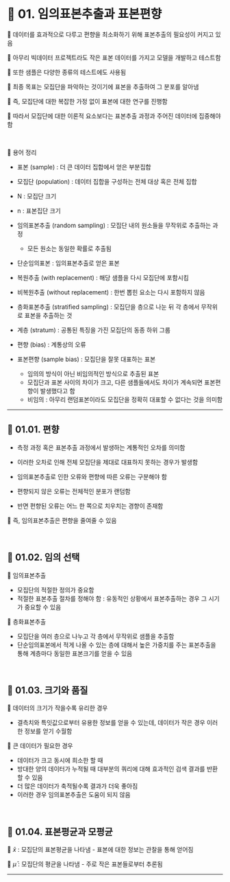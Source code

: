 # 🎰 01. 임의표본추출과 표본편향  

🎲 데이터를 효과적으로 다루고 편향을 최소화하기 위해 표본추출의 필요성이 커지고 있음  

🎲 아무리 빅데이터 프로젝트라도 작은 표본 데이터를 가지고 모델을 개발하고 테스트함  

🎲 또한 샘플은 다양한 종류의 테스트에도 사용됨  

🎲 최종 목표는 모집단을 파악하는 것이기에 표본을 추출하여 그 분포를 알아냄  

🎲 즉, 모집단에 대한 복잡한 가정 없이 표본에 대한 연구를 진행함  

🎲 따라서 모집단에 대한 이론적 요소보다는 표본추출 과정과 주어진 데이터에 집중해야 함  

<br>  

🎲 용어 정리  

- 표본 (sample) : 더 큰 데이터 집합에서 얻은 부분집합  
- 모집단 (population) : 데이터 집합을 구성하는 전체 대상 혹은 전체 집합  
   
- N : 모집단 크기  
- n : 표본집단 크기  
   
- 임의표본추출 (random sampling) : 모집단 내의 원소들을 무작위로 추출하는 과정  
  - 모든 원소는 동일한 확률로 추출됨  
- 단순임의표본 : 임의표본추출로 얻은 표본  
- 복원추출 (with replacement) : 해당 샘플을 다시 모집단에 포함시킴  
- 비복원추출 (without replacement) : 한번 뽑힌 요소는 다시 포함하지 않음  
   
- 층화표본추출 (stratified sampling) : 모집단을 층으로 나눈 뒤 각 층에서 무작위로 표본을 추출하는 것  
- 계층 (stratum) : 공통된 특징을 가진 모집단의 동종 하위 그룹  
   
- 편향 (bias) : 계통상의 오류  
- 표본편향 (sample bias) : 모집단을 잘못 대표하는 표본  
  - 임의의 방식이 아닌 비임의적인 방식으로 추출된 표본  
  - 모집단과 표본 사이의 차이가 크고, 다른 샘플들에서도 차이가 계속되면 표본편향이 발생했다고 함  
  - 비임의 : 아무리 랜덤표본이라도 모집단을 정확히 대표할 수 없다는 것을 의미함  
     
***  


## 🎰 01.01. 편향  

- 측정 과정 혹은 표본추출 과정에서 발생하는 계통적인 오차를 의미함  
- 이러한 오차로 인해 전체 모집단을 제대로 대표하지 못하는 경우가 발생함  
   
- 임의표본추출로 인한 오류와 편향에 따른 오류는 구분해야 함  
- 편향되지 않은 오류는 전체적인 분포가 랜덤함     
- 반면 편향된 오류는 어느 한 쪽으로 치우치는 경향이 존재함  
   
🎲 즉, 임의표본추출은 편향을 줄여줄 수 있음  
   
   
<br>  

## 🎰 01.02. 임의 선택  

🎲 임의표본추출  
- 모집단의 적절한 정의가 중요함  
- 적절한 표본추출 절차를 정해야 함 : 유동적인 상황에서 표본추출하는 경우 그 시기가 중요할 수 있음  
   
🎲 층화표본추출  
- 모집단을 여러 층으로 나누고 각 층에서 무작위로 샘플을 추출함  
- 단순임의표본에서 적게 나올 수 있는 층에 대해서 높은 가중치를 주는 표본추출을 통해 계층마다 동일한 표본크기를 얻을 수 있음  
 
<br>  

## 🎰 01.03. 크기와 품질  

🎲 데이터의 크기가 작을수록 유리한 경우    
- 결측치와 특잇값으로부터 유용한 정보를 얻을 수 있는데, 데이터가 작은 경우 이러한 정보를 얻기 수월함  
  
🎲 큰 데이터가 필요한 경우  
- 데이터가 크고 동시에 희소한 할 때  
- 방대한 양의 데이터가 누적될 때 대부분의 쿼리에 대해 효과적인 검색 결과를 반환할 수 있음  
- 더 많은 데이터가 축적될수록 결과가 더욱 좋아짐  
- 이러한 경우 임의표본추출은 도움이 되지 않음  
   
<br>  

## 🎰 01.04. 표본평균과 모평균  

🎲 $\bar{x}$ : 모집단의 표본평균을 나타냄 - 표본에 대한 정보는 관찰을 통해 얻어짐  

🎲 $\bar{μ}$ : 모집단의 평균을 나타냄 - 주로 작은 표본들로부터 추론됨  

***  




